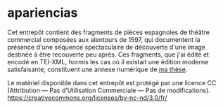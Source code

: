 # apariencias

Cet entrepôt contient des fragments de pièces espagnoles de théâtre commercial composées aux alentours de 1597, qui documentent la présence d'une séquence spectaculaire de découverte d'une image destinée à être recouverte peu après. Ces fragments, que j'ai édité et encodé en TEI-XML, hormis les cas où il existait une édition moderne satisfaisante, constituent une annexe numérique de <a href="http://theses.fr/s139021">ma thèse</a>.

Le matériel disponible dans cet entrepôt est protégé par une licence CC (Attribution — Pas d’Utilisation Commerciale — Pas de modifications). https://creativecommons.org/licenses/by-nc-nd/3.0/fr/

